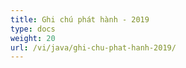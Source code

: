 ```yaml
---
title: Ghi chú phát hành - 2019
type: docs
weight: 20
url: /vi/java/ghi-chu-phat-hanh-2019/
---
```

